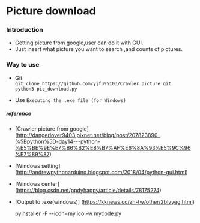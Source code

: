 # Picture download 

### Introduction
- Getting picture from google,user can do it with GUI. 
- Just insert what picture you want to search ,and counts of pictures.

### Way to use
* Git  
   ` git clone https://github.com/yjfu95103/Crawler_picture.git `  
   ` python3 pic_download.py `
   
* Use
   ` Executing the .exe file (for Windows) `

##### reference
* [Crawler picture from google] (http://dangerlover9403.pixnet.net/blog/post/207823890-%5Bpython%5D-day14---python-%E5%BE%9E%E7%B6%B2%E8%B7%AF%E6%8A%93%E5%9C%96%E7%89%87)
* [Windows setting] (http://andrewpythonarduino.blogspot.com/2018/04/python-gui.html)
* [Windows center] (https://blog.csdn.net/ppdyhappy/article/details/78175274)
* [Output to .exe(windows)] (https://kknews.cc/zh-tw/other/2blvyeg.html)

   pyinstaller -F --icon=my.ico -w mycode.py
